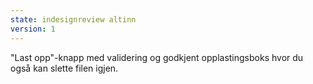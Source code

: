 ```yaml
---
state: indesignreview altinn
version: 1
---
```


"Last opp"-knapp med validering og godkjent opplastingsboks hvor du også kan slette filen igjen.
